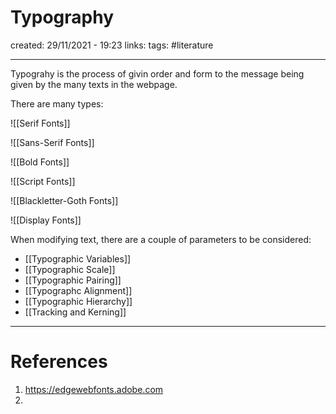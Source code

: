 # Typography
created: 29/11/2021 - 19:23
links:
tags: #literature

---

Typograhy is the process of givin order and form to the message being given by the many texts in the webpage.


There are many types:

![[Serif Fonts]]

![[Sans-Serif Fonts]]

![[Bold Fonts]]

![[Script Fonts]]

![[Blackletter-Goth Fonts]]

![[Display Fonts]]

When modifying text, there are a couple of parameters to be considered:
- [[Typographic Variables]]
- [[Typographic Scale]]
- [[Typographic Pairing]]
- [[Typographc Alignment]]
- [[Typographic Hierarchy]]
- [[Tracking and Kerning]]



---

# References
1. https://edgewebfonts.adobe.com
2. 